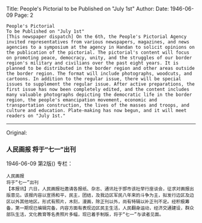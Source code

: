Title: People's Pictorial to be Published on "July 1st"
Author:
Date: 1946-06-09
Page: 2

    People's Pictorial
    To be Published on "July 1st"
    [This newspaper dispatch] On the 6th, the People's Pictorial Agency invited representatives from various newspapers, magazines, and news agencies to a symposium at the agency in Handan to solicit opinions on the publication of the pictorial. The pictorial's content will focus on promoting peace, democracy, unity, and the struggles of our border region's military and civilians over the past eight years. It is planned to be distributed in the border region and other areas outside the border region. The format will include photographs, woodcuts, and cartoons. In addition to the regular issue, there will be special issues to supplement the regular issue. After active preparations, the first issue has now been completely edited, and the content includes many valuable photographs depicting the democratic life in the border region, the people's emancipation movement, economic and transportation construction, the lives of the masses and troops, and culture and education. Plate-making has now begun, and it will meet readers on "July 1st."



<hr /> 

Original: 


### 人民画报  将于“七一”出刊

1946-06-09
第2版()
专栏：

    人民画报
    将于“七一”出刊
    【本报讯】六日，人民画报社邀请各报纸、杂志、通讯社于邯市该社举行座谈会，征求对画报出版意见。该报内容以宣扬和平，民主，团结，及我边区军民八年来的斗争为主，拟发行边区及边区以外其他地区。形式有照片，木刻，漫画，除正刊以外，尚有特辑以补正刊不足。经积极筹备，第一期现已编辑完备，内容方面有表现边区民主生活，人民翻身运动，经济交通建设，群众部队生活，文化教育等名贵照片多幅，现已着手制版，将于“七一”与读者见面。
